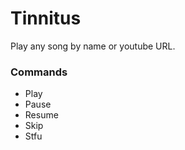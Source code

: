 # Tinnitus

Play any song by name or youtube URL.

### Commands
* Play
* Pause
* Resume
* Skip
* Stfu
